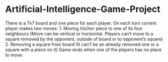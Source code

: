 # Artificial-Intelligence-Game-Project
There is a 7x7 board and one piece for each player. On each turn current player makes two moves: 1. Moving his/her piece to one of its four neighbours (Move can be vertical or horizontal. Players can’t move to a square removed by the opponent, outside of board or to opponent’s square) 2. Removing a square from board (It can’t be an already removed one or a square with a piece on it) Game ends when one of the players has no place to move.
